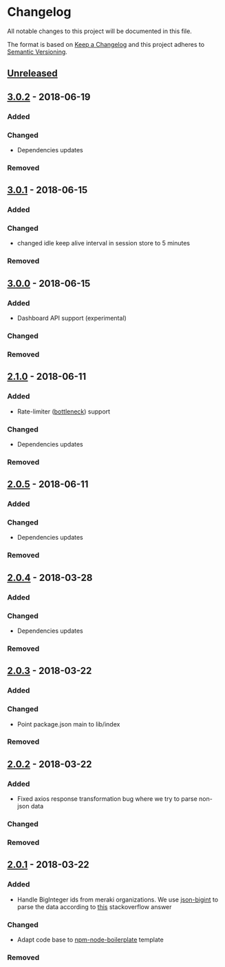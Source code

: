 # Changelog
All notable changes to this project will be documented in this file.

The format is based on [Keep a Changelog](http://keepachangelog.com/en/1.0.0/)
and this project adheres to [Semantic Versioning](http://semver.org/spec/v2.0.0.html).

## [Unreleased]

## [3.0.2] - 2018-06-19
### Added

### Changed
- Dependencies updates

### Removed

## [3.0.1] - 2018-06-15
### Added

### Changed
- changed idle keep alive interval in session store to 5 minutes

### Removed

## [3.0.0] - 2018-06-15
### Added
- Dashboard API support (experimental)

### Changed

### Removed

## [2.1.0] - 2018-06-11
### Added
- Rate-limiter ([bottleneck](https://github.com/SGrondin/bottleneck)) support

### Changed
- Dependencies updates

### Removed

## [2.0.5] - 2018-06-11
### Added

### Changed
- Dependencies updates

### Removed

## [2.0.4] - 2018-03-28
### Added

### Changed
- Dependencies updates

### Removed


## [2.0.3] - 2018-03-22
### Added

### Changed
- Point package.json main to lib/index

### Removed

## [2.0.2] - 2018-03-22
### Added
- Fixed axios response transformation bug where we try to parse non-json data

### Changed

### Removed

## [2.0.1] - 2018-03-22
### Added
- Handle BigInteger ids from meraki organizations. We use [json-bigint](https://www.npmjs.com/package/json-bigint) to parse the data according to [this](https://stackoverflow.com/questions/43787712/axios-how-to-deal-with-big-integers?utm_medium=organic&utm_source=google_rich_qa&utm_campaign=google_rich_qa) stackoverflow answer

### Changed
- Adapt code base to [npm-node-boilerplate] template

### Removed

[Unreleased]: https://github.com/zebbra-repos/node-meraki/compare/v3.0.2...HEAD
[3.0.2]: https://github.com/zebbra-repos/node-meraki/compare/v3.0.1...v3.0.2
[3.0.1]: https://github.com/zebbra-repos/node-meraki/compare/v3.0.0...v3.0.1
[3.0.0]: https://github.com/zebbra-repos/node-meraki/compare/v2.1.0...v3.0.0
[2.1.0]: https://github.com/zebbra-repos/node-meraki/compare/v2.0.5...v2.1.0
[2.0.5]: https://github.com/zebbra-repos/node-meraki/compare/v2.0.4...v2.0.5
[2.0.4]: https://github.com/zebbra-repos/node-meraki/compare/v2.0.3...v2.0.4
[2.0.3]: https://github.com/zebbra-repos/node-meraki/compare/v2.0.2...v2.0.3
[2.0.2]: https://github.com/zebbra-repos/node-meraki/compare/v2.0.1...v2.0.2
[2.0.1]: https://github.com/zebbra-repos/node-meraki/compare/v1.0.0...v2.0.1

[npm-node-boilerplate]: https://github.com/mbaertschi/npm-node-boilerplate
